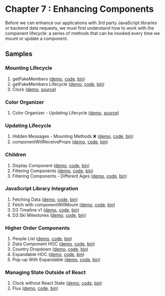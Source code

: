 Chapter 7 : Enhancing Components
==================
Before we can enhance our applications with 3rd party JavaScript libraries or backend data requests, we must
first understand how to work with the component lifecycle: a series of methods that can be invoked every time we
mount or update a component.

Samples
--------

### Mounting Lifecycle

  1. getFakeMembers ([demo](https://rawgit.com/MoonHighway/learning-react/master/chapter-07/01-mounting-lifecycle/01-mounting.html), [code](http://github.com/MoonHighway/learning-react/blob/master/chapter-07/01-mounting-lifecycle/01-mounting.html), [bin](http://jsbin.com/qobiwit/1/edit?js,console))
  2. getFakeMembers Lifecycle ([demo](https://rawgit.com/MoonHighway/learning-react/master/chapter-07/01-mounting-lifecycle/02-mounting.html), [code](http://github.com/MoonHighway/learning-react/blob/master/chapter-07/01-mounting-lifecycle/02-mounting.html), [bin](http://jsbin.com/qobiwit/2/edit?js,output))
  3. Clock ([demo](https://rawgit.com/MoonHighway/learning-react/master/chapter-07/mounting-lifecycle-clock/dist/index.html),
  [source](https://github.com/MoonHighway/learning-react/blob/master/chapter-07/mounting-lifecycle-clock))

### Color Organizer

  1. Color Organizer - Updating Lifecycle ([demo](https://rawgit.com/MoonHighway/learning-react/master/chapter-07/color-organizer/dist/index.html),
  [source](https://github.com/MoonHighway/learning-react/blob/master/chapter-07/color-organizer))

### Updating Lifecycle

  1. Hidden Messages - Mounting Methods ❌ ([demo](https://rawgit.com/MoonHighway/learning-react/master/chapter-07/02-updating-lifecycle/01-updating.html), [code](http://github.com/MoonHighway/learning-react/blob/master/chapter-07/02-updating-lifecycle/01-updating.html), [bin](http://jsbin.com/buvutef/1/edit?js,output))
  2. componentWillReceiveProps ([demo](https://rawgit.com/MoonHighway/learning-react/master/chapter-07/02-updating-lifecycle/02-updating.html), [code](http://github.com/MoonHighway/learning-react/blob/master/chapter-07/02-updating-lifecycle/02-updating.html), [bin](http://jsbin.com/buvutef/2/edit?js,output))

### Children

  1. Display Component ([demo](https://rawgit.com/MoonHighway/learning-react/master/chapter-07/03-children/01-children.html), [code](http://github.com/MoonHighway/learning-react/blob/master/chapter-07/03-children/01-children.html), [bin](http://jsbin.com/filikap/1/edit?js,output))
  2. Filtering Components ([demo](https://rawgit.com/MoonHighway/learning-react/master/chapter-07/03-children/02-children.html), [code](http://github.com/MoonHighway/learning-react/blob/master/chapter-07/03-children/02-children.html), [bin](http://jsbin.com/filikap/2/edit?js,output))
  3. Filtering Components - Different Ages ([demo](https://rawgit.com/MoonHighway/learning-react/master/chapter-07/03-children/03-children.html), [code](http://github.com/MoonHighway/learning-react/blob/master/chapter-07/03-children/03-children.html), [bin](http://jsbin.com/filikap/3/edit?js,output))

### JavaScript Library Integration

  1. Fetching Data ([demo](https://rawgit.com/MoonHighway/learning-react/master/chapter-07/04-library-integration/01-libraries.html), [code](http://github.com/MoonHighway/learning-react/blob/master/chapter-07/04-library-integration/01-libraries.html), [bin](http://jsbin.com/levaduv/1/edit?js,output))
  2. Fetch with componentWillMount ([demo](https://rawgit.com/MoonHighway/learning-react/master/chapter-07/04-library-integration/02-libraries.html), [code](http://github.com/MoonHighway/learning-react/blob/master/chapter-07/04-library-integration/02-libraries.html), [bin](http://jsbin.com/levaduv/2/edit?js,output))
  3. D3 Timeline v1 ([demo](https://rawgit.com/MoonHighway/learning-react/master/chapter-07/04-library-integration/03-libraries.html), [code](http://github.com/MoonHighway/learning-react/blob/master/chapter-07/04-library-integration/03-libraries.html), [bin](http://jsbin.com/levaduv/3/edit?js,output))
  4. D3 Ski Milestones ([demo](https://rawgit.com/MoonHighway/learning-react/master/chapter-07/04-library-integration/04-libraries.html), [code](http://github.com/MoonHighway/learning-react/blob/master/chapter-07/04-library-integration/04-libraries.html), [bin](http://jsbin.com/levaduv/4/edit?js,output))

### Higher Order Components

  1. People List ([demo](https://rawgit.com/MoonHighway/learning-react/master/chapter-07/05-higher-order-components/01-hocs.html), [code](http://github.com/MoonHighway/learning-react/blob/master/chapter-07/05-higher-order-components/01-hocs.html), [bin](http://jsbin.com/nitagof/1/edit?js,output))
  2. Data Component HOC ([demo](https://rawgit.com/MoonHighway/learning-react/master/chapter-07/05-higher-order-components/02-hocs.html), [code](http://github.com/MoonHighway/learning-react/blob/master/chapter-07/05-higher-order-components/02-hocs.html), [bin](http://jsbin.com/nitagof/2/edit?js,output))
  3. Country Dropdown ([demo](https://rawgit.com/MoonHighway/learning-react/master/chapter-07/05-higher-order-components/03-hocs.html), [code](http://github.com/MoonHighway/learning-react/blob/master/chapter-07/05-higher-order-components/03-hocs.html), [bin](http://jsbin.com/nitagof/3/edit?js,output))
  4. Expandable HOC ([demo](https://rawgit.com/MoonHighway/learning-react/master/chapter-07/05-higher-order-components/04-hocs.html), [code](http://github.com/MoonHighway/learning-react/blob/master/chapter-07/05-higher-order-components/04-hocs.html), [bin](http://jsbin.com/nitagof/4/edit?js,output))
  5. Pop-up With Expandable ([demo](https://rawgit.com/MoonHighway/learning-react/master/chapter-07/05-higher-order-components/04-hocs.html), [code](http://github.com/MoonHighway/learning-react/blob/master/chapter-07/05-higher-order-components/04-hocs.html), [bin](http://jsbin.com/nitagof/5/edit?js,output))

### Managing State Outside of React

  1. Clock without React State ([demo](https://rawgit.com/MoonHighway/learning-react/master/chapter-07/06-managing-state-outside-react/01-state.html), [code](http://github.com/MoonHighway/learning-react/blob/master/chapter-07/06-managing-state-outside-react/01-state.html), [bin](http://jsbin.com/juxewiw/1/edit?js,output))
  2. Flux ([demo](https://rawgit.com/MoonHighway/learning-react/master/chapter-07/06-managing-state-outside-react/02-flux.html), [code](http://github.com/MoonHighway/learning-react/blob/master/chapter-07/06-managing-state-outside-react/02-flux.html), [bin](http://jsbin.com/juxewiw/2/edit?js,console,output))
